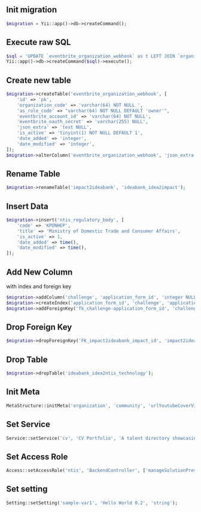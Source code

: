 ## Init migration
```php 
$migration = Yii::app()->db->createCommand();
```

## Execute raw SQL
```php
$sql = 'UPDATE `eventbrite_organization_webhook` as t LEFT JOIN `organization` as f ON t.organization_code=f.code SET t.organization_id=f.id';
Yii::app()->db->createCommand($sql)->execute();
```

## Create new table
```php
$migration->createTable('eventbrite_organization_webhook', [
    'id' => 'pk',
    'organization_code' => 'varchar(64) NOT NULL ',
    'as_role_code' => "varchar(64) NOT NULL DEFAULT 'owner'",
    'eventbrite_account_id' => 'varchar(64) NOT NULL',
    'eventbrite_oauth_secret' => 'varchar(255) NULL',
    'json_extra' => 'text NULL',
    'is_active' => 'tinyint(1) NOT NULL DEFAULT 1',
    'date_added' => 'integer',
    'date_modified' => 'integer',
]);
$migration->alterColumn('eventbrite_organization_webhook', 'json_extra', 'longtext NULL');
```

## Rename Table
```php
$migration->renameTable('impact2ideabank', 'ideabank_idea2impact');
```

## Insert Data
```php
$migration->insert('ntis_regulatory_body', [
    'code' => 'KPDNHEP',
    'title' => 'Ministry of Domestic Trade and Consumer Affairs',
    'is_active' => 1,
    'date_added' => time(),
    'date_modified' => time(),
]);
```

## Add New Column
with index and foreign key
```php
$migration->addColumn('challenge', 'application_form_id', 'integer NULL AFTER url_application_form');
$migration->createIndex('application_form_id', 'challenge', 'application_form_id', false);
$migration->addForeignKey('fk_challenge-application_form_id', 'challenge', 'application_form_id', 'form', 'id', 'SET NULL', 'CASCADE');
```

## Drop Foreign Key
```php
$migration->dropForeignKey('FK_impact2ideabank_impact_id', 'impact2ideabank');
```

## Drop Table
```php
$migration->dropTable('ideabank_idea2ntis_technology');
```

## Init Meta
```php
MetaStructure::initMeta('organization', 'community', 'urlYoutubeCoverVideo', 'string', 'Cover Youtube Video URL', 'URL to display youtube video in community organization page', '');
```

## Set Service
```php
Service::setService('cv', 'CV Portfolio', 'A talent directory showcasing  experience and qualifications for job opportunity and cofounder matching', array('is_bookmarkable' => 1, 'is_active' => 1));
```

## Set Access Role
```php
Access::setAccessRole('ntis', 'BackendController', ['manageSolutionProvider'], ['ntisTechSecretariat', 'ntisRegulatorySecretariat']);
```

## Set setting
```php
Setting::setSetting('sample-var1', 'Hello World 0.2', 'string');
```

